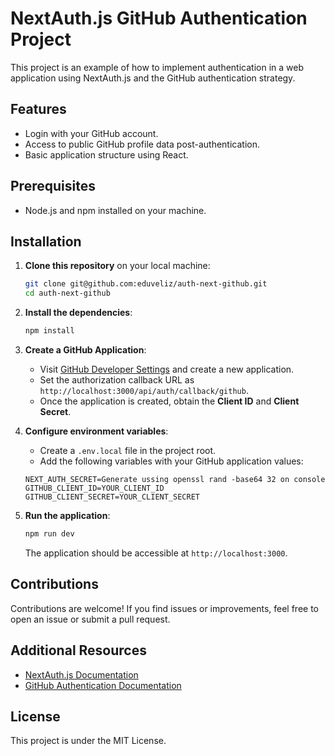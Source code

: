 # NextAuth.js GitHub Authentication Project

This project is an example of how to implement authentication in a web application using NextAuth.js and the GitHub authentication strategy.

## Features

- Login with your GitHub account.
- Access to public GitHub profile data post-authentication.
- Basic application structure using React.

## Prerequisites

- Node.js and npm installed on your machine.

## Installation

1. **Clone this repository** on your local machine:

    ```bash
    git clone git@github.com:eduveliz/auth-next-github.git
    cd auth-next-github
    ```

2. **Install the dependencies**:

    ```bash
    npm install
    ```

3. **Create a GitHub Application**:

    - Visit [GitHub Developer Settings](https://github.com/settings/apps) and create a new application.
    - Set the authorization callback URL as `http://localhost:3000/api/auth/callback/github`.
    - Once the application is created, obtain the **Client ID** and **Client Secret**.

4. **Configure environment variables**:

    - Create a `.env.local` file in the project root.
    - Add the following variables with your GitHub application values:

    ```plaintext
    NEXT_AUTH_SECRET=Generate ussing openssl rand -base64 32 on console
    GITHUB_CLIENT_ID=YOUR_CLIENT_ID
    GITHUB_CLIENT_SECRET=YOUR_CLIENT_SECRET
    ```

5. **Run the application**:

    ```bash
    npm run dev
    ```

   The application should be accessible at `http://localhost:3000`.

## Contributions

Contributions are welcome! If you find issues or improvements, feel free to open an issue or submit a pull request.

## Additional Resources

- [NextAuth.js Documentation](https://next-auth.js.org/)
- [GitHub Authentication Documentation](https://docs.github.com/en/developers/apps/building-oauth-apps)

## License

This project is under the MIT License.
